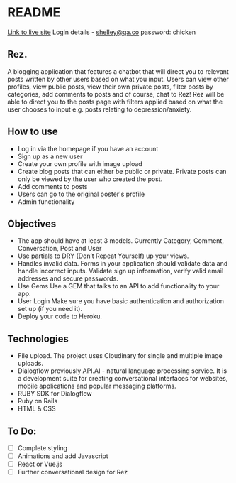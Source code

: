 # README

[Link to live site](https://rez-bot.herokuapp.com/)
Login details - shelley@ga.co password: chicken

## Rez.
A blogging application that features a chatbot that will direct you to relevant posts written by other users based on what you input. Users can view other profiles, view public posts, view their own private posts, filter posts by categories, add comments to posts and of course, chat to Rez! Rez will be able to direct you to the posts page with filters applied based on what the user chooses to input e.g. posts relating to depression/anxiety.

## How to use
* Log in via the homepage if you have an account
* Sign up as a new user
* Create your own profile with image upload
* Create blog posts that can either be public or private. Private posts can only be viewed by the user who created the post.
* Add comments to posts  
* Users can go to the original poster's profile
* Admin functionality

## Objectives
* The app should have at least 3 models. Currently Category, Comment, Conversation, Post and User
* Use partials to DRY (Don’t Repeat Yourself) up your views.
* Handles invalid data. Forms in your application should validate data and handle incorrect inputs. Validate sign up information, verify valid email addresses and secure passwords.
* Use Gems Use a GEM that talks to an API to add functionality to your app.
* User Login Make sure you have basic authentication and authorization set up (if you need it).
* Deploy your code to Heroku.

## Technologies
* File upload. The project uses Cloudinary for single and multiple image uploads.
* Dialogflow previously API.AI - natural language processing service. It is a development suite for creating conversational interfaces for websites, mobile applications and popular messaging platforms.
* RUBY SDK for Dialogflow
* Ruby on Rails
* HTML & CSS

## To Do:
- [ ] Complete styling
- [ ] Animations and add Javascript
- [ ] React or Vue.js
- [ ] Further conversational design for Rez
